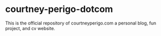 # courtney-perigo-dotcom
This is the official repository of courtneyperigo.com a personal blog, fun project, and cv website.
